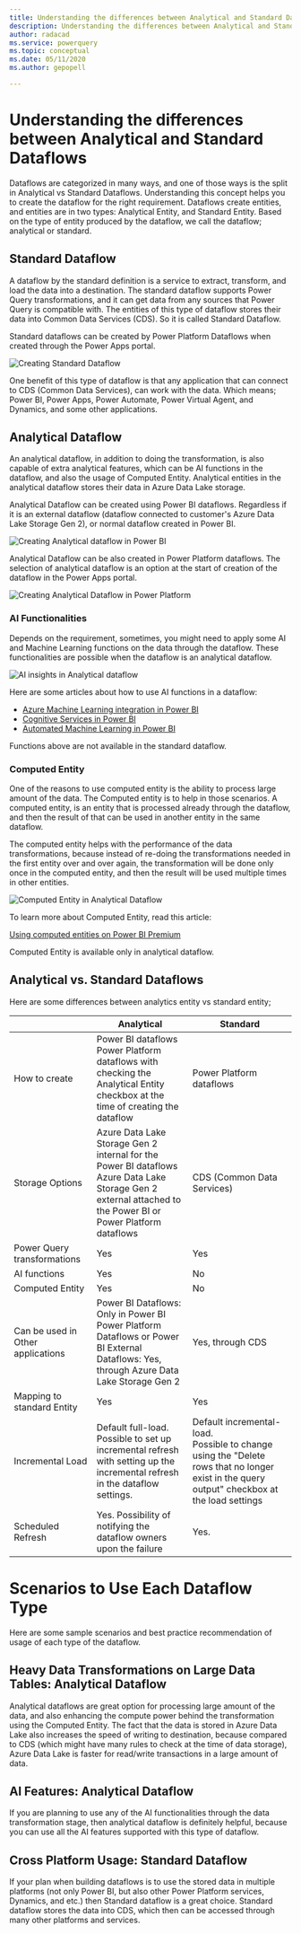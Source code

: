 ```yaml
---
title: Understanding the differences between Analytical and Standard Dataflows
description: Understanding the differences between Analytical and Standard Dataflows
author: radacad
ms.service: powerquery
ms.topic: conceptual
ms.date: 05/11/2020
ms.author: gepopell

---
```


# Understanding the differences between Analytical and Standard Dataflows

Dataflows are categorized in many ways, and one of those ways is the split in Analytical vs Standard Dataflows. Understanding this concept helps you to create the dataflow for the right requirement. Dataflows create entities, and entities are in two types: Analytical Entity, and Standard Entity. Based on the type of entity produced by the dataflow, we call the dataflow; analytical or standard.

## Standard Dataflow

A dataflow by the standard definition is a service to extract, transform, and load the data into a destination. The standard dataflow supports Power Query transformations, and it can get data from any sources that Power Query is compatible with. The entities of this type of dataflow stores their data into Common Data Services (CDS). So it is called Standard Dataflow.

Standard dataflows can be created by Power Platform Dataflows when created through the Power Apps portal. 

![Creating Standard Dataflow](images/CreateStandardDataflow.png)

One benefit of this type of dataflow is that any application that can connect to CDS (Common Data Services), can work with the data. Which means; Power BI, Power Apps, Power Automate, Power Virtual Agent, and Dynamics, and some other applications.

## Analytical Dataflow

An analytical dataflow, in addition to doing the transformation, is also capable of extra analytical features, which can be AI functions in the dataflow, and also the usage of Computed Entity. Analytical entities in the analytical dataflow stores their data in Azure Data Lake storage.

Analytical Dataflow can be created using Power BI dataflows. Regardless if it is an external dataflow (dataflow connected to customer's Azure Data Lake Storage Gen 2), or normal dataflow created in Power BI.

![Creating Analytical dataflow in Power BI](images/CreateAnalyticalDataflowinPowerBI.png)

Analytical Dataflow can be also created in Power Platform dataflows. The selection of analytical dataflow is an option at the start of creation of the dataflow in the Power Apps portal.

![Creating Analytical Dataflow in Power Platform](images/CreateAnalyticalDataflowPowerPlatform.png)

### AI Functionalities

Depends on the requirement, sometimes, you might need to apply some AI and Machine Learning functions on the data through the dataflow. These functionalities are possible when the dataflow is an analytical dataflow. 

![AI insights in Analytical dataflow](images/DataflowAIFunctions.png)

Here are some articles about how to use AI functions in a dataflow:

- [Azure Machine Learning integration in Power BI](https://docs.microsoft.com/en-us/power-bi/service-machine-learning-integration)
- [Cognitive Services in Power BI](https://docs.microsoft.com/en-us/power-bi/service-cognitive-services)
- [Automated Machine Learning in Power BI](https://docs.microsoft.com/en-us/power-bi/service-machine-learning-automated)

Functions above are not available in the standard dataflow.

### Computed Entity

One of the reasons to use computed entity is the ability to process large amount of the data. The Computed entity is to help in those scenarios. A computed entity, is an entity that is processed already through the dataflow, and then the result of that can be used in another entity in the same dataflow. 

The computed entity helps with the performance of the data transformations, because instead of re-doing the transformations needed in the first entity over and over again, the transformation will be done only once in the computed entity, and then the result will be used multiple times in other entities.

![Computed Entity in Analytical Dataflow](images/ComputedEntityinDataflow.png)

To learn more about Computed Entity, read this article:

[Using computed entities on Power BI Premium](https://docs.microsoft.com/en-us/power-bi/service-dataflows-computed-entities-premium)

Computed Entity is available only in analytical dataflow.

## Analytical vs. Standard Dataflows

Here are some differences between analytics entity vs standard entity;

|                                   | Analytical                                                   | Standard                                                     |
| --------------------------------- | ------------------------------------------------------------ | ------------------------------------------------------------ |
| How to create                     | Power BI dataflows<br />Power Platform dataflows with checking the Analytical Entity checkbox at the time of creating the dataflow | Power Platform dataflows                                     |
| Storage Options                   | Azure Data Lake Storage Gen 2 internal for the Power BI dataflows<br />Azure Data Lake Storage Gen 2 external attached to the Power BI or Power Platform dataflows | CDS (Common Data Services)                                   |
| Power Query transformations       | Yes                                                          | Yes                                                          |
| AI functions                      | Yes                                                          | No                                                           |
| Computed Entity                   | Yes                                                          | No                                                           |
| Can be used in Other applications | Power BI Dataflows: Only in Power BI<br />Power Platform Dataflows or Power BI External Dataflows: Yes, through Azure Data Lake Storage Gen 2 | Yes, through CDS                                             |
| Mapping to standard Entity        | Yes                                                          | Yes                                                          |
| Incremental Load                  | Default full-load. <br />Possible to set up incremental refresh with setting up the incremental refresh in the dataflow settings. | Default incremental-load.<br />Possible to change using the "Delete rows that no longer exist in the query output" checkbox at the load settings |
| Scheduled Refresh                 | Yes. Possibility of notifying the dataflow owners upon the failure | Yes.                                                         |

# Scenarios to Use Each Dataflow Type

Here are some sample scenarios and best practice recommendation of usage of each type of the dataflow.

## Heavy Data Transformations on Large Data Tables: Analytical Dataflow

Analytical dataflows are great option for processing large amount of the data, and also enhancing the compute power behind the transformation using the Computed Entity. The fact that the data is stored in Azure Data Lake also increases the speed of writing to destination, because compared to CDS (which might have many rules to check at the time of data storage), Azure Data Lake is faster for read/write transactions in a large amount of data.

## AI Features: Analytical Dataflow

If you are planning to use any of the AI functionalities through the data transformation stage, then analytical dataflow is definitely helpful, because you can use all the AI features supported with this type of dataflow.

## Cross Platform Usage: Standard Dataflow

If your plan when building dataflows is to use the stored data in multiple platforms (not only Power BI, but also other Power Platform services, Dynamics, and etc.) then Standard dataflow is a great choice. Standard dataflow stores the data into CDS, which then can be accessed through many other platforms and services.

